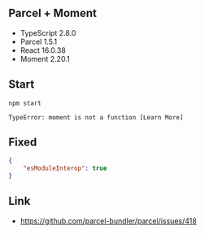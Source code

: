 ## Parcel + Moment

- TypeScript 2.8.0
- Parcel 1.5.1
- React 16.0.38
- Moment 2.20.1

## Start

```
npm start
```

```
TypeError: moment is not a function [Learn More]
```

## Fixed

```json
{
    "esModuleInterop": true
}
```

## Link

- https://github.com/parcel-bundler/parcel/issues/418
